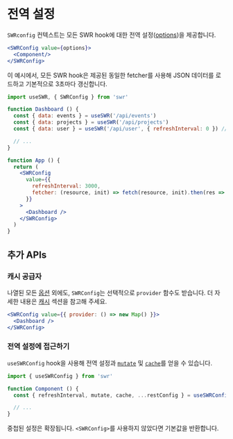 # 전역 설정

`SWRconfig` 컨텍스트는 모든 SWR hook에 대한 전역 설정([options](/docs/options))을 제공합니다.

```jsx
<SWRConfig value={options}>
  <Component/>
</SWRConfig>
```

이 예시에서, 모든 SWR hook은 제공된 동일한 fetcher를 사용해 JSON 데이터를 로드하고 기본적으로 3초마다 갱신합니다.

```jsx
import useSWR, { SWRConfig } from 'swr'

function Dashboard () {
  const { data: events } = useSWR('/api/events')
  const { data: projects } = useSWR('/api/projects')
  const { data: user } = useSWR('/api/user', { refreshInterval: 0 }) // 오버라이드

  // ...
}

function App () {
  return (
    <SWRConfig
      value={{
        refreshInterval: 3000,
        fetcher: (resource, init) => fetch(resource, init).then(res => res.json())
      }}
    >
      <Dashboard />
    </SWRConfig>
  )
}
```

## 추가 APIs

### 캐시 공급자

나열된 모든 [옵션](/docs/options) 외에도, `SWRConfig`는 선택적으로 `provider` 함수도 받습니다. 더 자세한 내용은 [캐시](/docs/cache) 섹션을 참고해 주세요.

```jsx
<SWRConfig value={{ provider: () => new Map() }}>
  <Dashboard />
</SWRConfig>
```

### 전역 설정에 접근하기

`useSWRConfig` hook을 사용해 전역 설정과 [`mutate`](/docs/mutation) 및 [`cache`](/docs/advanced/cache)를 얻을 수 있습니다.

```jsx
import { useSWRConfig } from 'swr'

function Component () {
  const { refreshInterval, mutate, cache, ...restConfig } = useSWRConfig()

  // ...
}
```

중첩된 설정은 확장됩니다. `<SWRConfig>`를 사용하지 않았다면 기본값을 반환합니다.
